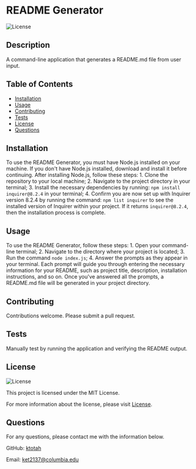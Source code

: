 # README Generator
  ![License](https://img.shields.io/badge/License-MIT-blue.svg)

  ## Description
  A command-line application that generates a README.md file from user input.       

  ## Table of Contents
  - [Installation](#installation)
  - [Usage](#usage)
  - [Contributing](#contributing)
  - [Tests](#tests)
  - [License](#license)
  - [Questions](#questions)

  ## Installation 
  To use the README Generator, you must have Node.js installed on your machine. If you don't have Node.js installed, download and install it before continuing. After installing Node.js, follow these steps: 1. Clone the repository to your local machine; 2. Navigate to the project directory in your terminal; 3. Install the necessary dependencies by running: `npm install inquirer@8.2.4` in your terminal; 4. Confirm you are now set up with Inquirer version 8.2.4 by running the command: `npm list inquirer` to see the installed version of Inquirer within your project. If it returns `inquirer@8.2.4`, then the installation process is complete.

  ## Usage 
  To use the README Generator, follow these steps: 1. Open your command-line terminal; 2. Navigate to the directory where your project is located; 3. Run the command `node index.js`; 4. Answer the prompts as they appear in your terminal. Each prompt will guide you through entering the necessary information for your README, such as project title, description, installation instructions, and so on. Once you've answered all the prompts, a README.md file will be generated in your project directory.

  ## Contributing
  Contributions welcome. Please submit a pull request.

  ## Tests
  Manually test by running the application and verifying the README output.
  
  ## License
![License](https://img.shields.io/badge/License-MIT-blue.svg)

This project is licensed under the MIT License.

For more information about the license, please visit [License](https://opensource.org/licenses/MIT).
  
  ## Questions
  For any questions, please contact me with the information below.

  GitHub: [ktotah](https://github.com/ktotah)

  Email: [ket2137@columbia.edu](mailto:ket2137@columbia.edu)